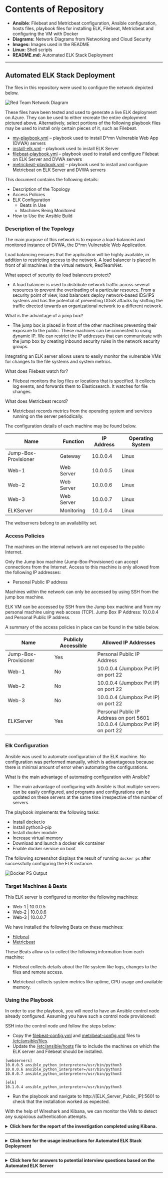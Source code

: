 # Contents of Repository

- **Ansible**: Filebeat and Metricbeat configuration, Ansible configuration, hosts files, playbook files for installing ELK, Filebeat, Metricbeat and configuring the VM with Docker
- **Diagrams:** Network Diagrams from Networking and Cloud Security
- **Images:** Images used in the README
- **Linux:** Shell scripts
- **README.md:** Automated ELK Stack Deployment

---

## Automated ELK Stack Deployment

The files in this repository were used to configure the network depicted below.

![Red Team Network Diagram](Images/Red_Team_Network_Diagram.png)

These files have been tested and used to generate a live ELK deployment on Azure. They can be used to either recreate the entire deployment pictured above. Alternatively, select portions of the following playbook files may be used to install only certain pieces of it, such as Filebeat.

* [my-playbook.yml](Ansible/my-playbook.yml) – playbook used to install D*mn Vulnerable Web App (DVWA) servers
* [install-elk.yml](Ansible/install-elk.yml) – playbook used to install ELK Server
* [filebeat-playbook.yml](Ansible/filebeat-playbook.yml) – playbook used to install and configure Filebeat on ELK Server and DVWA servers
* [metricbeat-playbook.yml](Ansible/metricbeat-playbook.yml) – playbook used to install and configure Metricbeat on ELK Server and DVWA servers

This document contains the following details:
- Description of the Topology
- Access Policies
- ELK Configuration
  - Beats in Use
  - Machines Being Monitored
- How to Use the Ansible Build


### Description of the Topology

The main purpose of this network is to expose a load-balanced and monitored instance of DVWA, the D*mn Vulnerable Web Application.

Load balancing ensures that the application will be highly available, in addition to restricting access to the network. A load balancer is placed in front of all machines in the virtual network, RedTeamNet.

What aspect of security do load balancers protect?

- A load balancer is used to distribute network traffic across several resources to prevent the overloading of a particular resource. From a security point of view, load balancers deploy network-based IDS/IPS systems and has the potential of preventing DDoS attacks by shifting the traffic directed towards an organizational network to a different network.

What is the advantage of a jump box?

- The jump box is placed in front of the other machines preventing their exposure to the public. These machines can be connected to using dynamic IP. We can restrict the IP addresses that can communicate with the jump box by creating inbound security rules in the network security groups.

Integrating an ELK server allows users to easily monitor the vulnerable VMs for changes to the file systems and system metrics.

What does Filebeat watch for?

- Filebeat monitors the log files or locations that is specified. It collects log events, and forwards them to Elasticsearch. It watches for file changes.

What does Metricbeat record?

 - Metricbeat records metrics from the operating system and services running on the server periodically.

The configuration details of each machine may be found below.

| Name                 	| Function   	|  IP Address 	| Operating System 	|
|----------------------	|------------	|-------------	|------------------	|
| Jump-Box-Provisioner 	| Gateway    	| 10.0.0.4    	| Linux            	|
| Web-1                	| Web Server 	| 10.0.0.5    	| Linux            	|
| Web-2                	| Web Server 	| 10.0.0.6    	| Linux            	|
| Web-3                	| Web Server 	| 10.0.0.7    	| Linux            	|
| ELKServer            	| Monitoring  	| 10.1.0.4    	| Linux            	|

The webservers belong to an availability set.

### Access Policies

The machines on the internal network are not exposed to the public Internet. 

Only the Jump box machine (Jump-Box-Provisioner) can accept connections from the Internet. Access to this machine is only allowed from the following IP addresses:

- Personal Public IP address

Machines within the network can only be accessed by using SSH from the jump box machine.

ELK VM can be accessed by SSH from the Jump box machine and from my personal machine using web access (TCP). 
Jump Box IP Address:  10.0.0.4 and Personal Public IP address.

A summary of the access policies in place can be found in the table below.

| Name                 	| Publicly Accessible 	| Allowed IP Addresses                                                            	|
|----------------------	|---------------------	|---------------------------------------------------------------------------------	|
| Jump-Box-Provisioner 	| Yes                 	| Personal Public IP Address                                                      	|
| Web-1                	| No                  	| 10.0.0.4 (Jumpbox Pvt IP) on port 22                                            	|
| Web-2                	| No                  	| 10.0.0.4 (Jumpbox Pvt IP) on port 22                                            	|
| Web-3                	| No                  	| 10.0.0.4 (Jumpbox Pvt IP) on port 22                                            	|
| ELKServer            	| Yes                 	| Personal Public IP Address on port 5601<br>10.0.0.4 (Jumpbox Pvt IP) on port 22 	|

### Elk Configuration

Ansible was used to automate configuration of the ELK machine. No configuration was performed manually, which is advantageous because there is minimal amount of error when automating the configurations.

What is the main advantage of automating configuration with Ansible?

- The main advantage of configuring with Ansible is that multiple servers can be easily configured, and programs and configurations can be updated on these servers at the same time irrespective of the number of servers.

The playbook implements the following tasks:

* 	Install docker.io
*	Install python3-pip
*	Install docker module
*	Increase virtual memory
*	Download and launch a docker elk container
*	Enable docker service on boot

The following screenshot displays the result of running `docker ps` after successfully configuring the ELK instance.

![Docker PS Output](Images/docker_ps_output.png)

### Target Machines & Beats
This ELK server is configured to monitor the following machines:

*	Web-1 | 10.0.0.5
*	Web-2 | 10.0.0.6
*	Web-3 | 10.0.0.7

We have installed the following Beats on these machines:

*	[Filebeat](Ansible/filebeat-playbook.yml)
*	[Metricbeat](Ansible/metricbeat-playbook.yml)

These Beats allow us to collect the following information from each machine:

- Filebeat collects details about the file system like logs, changes to the files and remote access.

- Metricbeat collects system metrics like uptime, CPU usage and available memory.

### Using the Playbook
In order to use the playbook, you will need to have an Ansible control node already configured. Assuming you have such a control node provisioned: 

SSH into the control node and follow the steps below:
*	Copy the [filebeat-config.yml](Ansible/filebeat-config.yml) and [metribeat-config.yml](Ansible/metricbeat-config.yml) files to [/etc/ansible/files](Ansible/ansible.cfg).
*	Update the [/etc/ansible/hosts](Ansible/hosts) file to include the machines on which the ELK server and Filebeat should be installed. 

```
[webservers]
10.0.0.5 ansible_python_interpreter=/usr/bin/python3
10.0.0.6 ansible_python_interpreter=/usr/bin/python3
10.0.0.7 ansible_python_interpreter=/usr/bin/python3

[elk]
10.1.0.4 ansible_python_interpreter=/usr/bin/python3
```
*	Run the playbook and navigate to http://[ELK_Server_Public_IP]:5601 to check that the installation worked as expected.

With the help of Wireshark and Kibana, we can monitor the VMs to detect any suspicious authentication attempts.

<details><summary><b> Click here for the report of the investigation completed using Kibana. </b> </summary>
<br> 
1.	In the last 7 days, how many unique visitors were located in India?

```Answer : 223```

![Unique visitors located in India](Images/India_unique.png)
	
2.	In the last 24 hours of the visitors from China, how many were using Mac OSX?
	
```Answer : 13```
	
![Visitors from China using Mac OSX](Images/China_macox.png)
	
3.	In the last 2 days, what percentage of visitors received 404 errors? How about 503 errors?

```Answer : 404 – 0% ; 503 – 0%```
	
![Percentage of visitors who received 404 errors and 503 errors](Images/404_503_errors.png)
 
4.	In the last 7 days, what country produced the majority of the traffic on the website?

```Answer : China```
	
![Country that produced the majority of the traffic on the website](Images/Majority_traffic.png)
 

5.	Of the traffic that's coming from that country, what time of day had the highest amount of activity?

```Answer : 10 am and 12 pm```
	
![Time of the day that had the highest amount of activity](Images/Highest_amount_of_traffic_10.png)

![Time of the day that had the highest amount of activity](Images/Highest_amount_of_traffic_12.png)

6.	List all the types of downloaded files that have been identified for the last 7 days, along with a short description of each file type.

- **gz:** .gz files are archived files compressed by the standard GNU zip (gzip) compression algorithm. It stands for Gnu Zipped Archive.
- **css:** .css files are used to format the contents of a webpage like indentation, font, size, color, line spacing, border and location of HTML information on a webpage. It stands for Cascading Style Sheet. 
- **zip:** .zip files are archive file that contains one or more compressed files or directories. It supports lossless data compression. It stands for zipped file.
- **deb:** A .deb file is a Debian Software Package file used by Debian Linux Distribution and its variants. Each DEB file is a standard Unix archive that contains two .tar archives: one for installer control information and another for installable data.
- **rpm:** .rpm file is an installation package originally developed for the Red Hat Linux operating system. It stands for Red Hat Package Manager File.

![Types of downloaded files that have been identified for the last 7 days](Images/Downloaded_files.png)

From Unique Visitors Vs. Average Bytes chart,

7.	Locate the time frame in the last 7 days with the most amount of bytes (activity).

```Answer: 6 pm on 20th March 2022```

![Time frame in the last 7 days with the most amount of bytes](Images/Time_frame_most_amount_of_bytes.png) 

8.	In your own words, is there anything that seems potentially strange about this activity?

```Answer: It is strange that a single visitor is using a much higher number of bytes (15709) than other visitors.```
	
On filtering the data by this event, 

9.	What is the timestamp for this event?

```Answer: The time stamp is 19:55 for the filter Mar 20, 2022 @ 18:00:0 Mar 20, 2022 @ 21:00:0.```

![Time stamp of the event with the most amount of bytes](Images/Time_stamp_most_amount_of_bytes.png)

10.	What kind of file was downloaded?

```Answer:  An rpm file```

![Kind of file that was downloaded](Images/Kind_of_file_most_amount_of_bytes.png)

11.	From what country did this activity originate?

```Answer: India```
	
![Country from where the activity originated](Images/Country_originated_most_amount_of_bytes.png)

12.	What HTTP response codes were encountered by this visitor?

```Answer: 200```

![HTTP response codes encountered by the visitor](Images/HTTP_response_codes_most_amount_of_bytes.png)

Switch over to the Kibana Discover page,

13.	What is the source IP address of this activity?

```Answer: 35.143.166.159```

14.	What are the geo coordinates of this activity?

```Answer: { "lat": 43.34121, "lon": -73.6103075 }```
 
![Source IP address and geo coordinates of the activity](Images/Source_IP_most_amount_of_bytes.png)

15.	What OS was the source machine running?

```Answer: Windows 8```

![OS of the source machine](Images/OS_source_url_machine_most_amount_of_bytes.png) 

16.	What is the full URL that was accessed?

```Answer: https://artifacts.elastic.co/downloads/beats/metricbeat/metricbeat-6.3.2-i686.rpm```

![URL that was accessed](Images/URL_most_amount_of_bytes.png)  

17.	From what website did the visitor's traffic originate?

```Answer: Facebook```

![Website from where the visitor's traffic originated](Images/Website_originated_most_amount_of_bytes.png)  

18.	What do you think the user was doing?

```Answer:  I think the user was trying to download an installation package (Metricbeat) for Linux from the website.```

19.	Was the file they downloaded malicious? If not, what is the file used for?

```Answer: The installation does not seem malicious but could be. The file is usually used to download or update Metricbeat.```

20.	Is there anything that seems suspicious about this activity?

```Answer: Yes, the referrer for the download website was Facebook.```

21.	Is any of the traffic you inspected potentially outside of compliance guidelines?

```Answer: Since the download link was posted on Facebook, it might be outside of compliance guidelines. Ideally speaking, it is not expected to have a download/update link posted to social media.```

In order to verify the ELK Server is functioning properly and Filebeat and Metricbeat are collecting data correctly, the following tasks are performed:

1.	Generate a high amount of failed SSH login attempts and verify that Kibana is picking up this activity.
2.	Generate a high amount of CPU usage on the pen-testing machines and verify that Kibana picks up this data.
3.	Generate a high amount of web requests to your pen-testing servers and make sure that Kibana is picking them up.

#### Generate a high amount of failed SSH login attempts

1.	Instead of accessing the Web-1 through the Ansible container, we connect from the Jumpbox. This would record the failed login attempts because the Ansible container contains our SSH keys.

	```ssh RedAdmin@10.0.0.5```

2.	Ran the above command in a loop to generate failed login log entries.

	```for i in {1..10}; do ssh RedAdmin@10.0.0.5; done```

**Syntax breakdown:**
	
- `for` begins the `for` loop.
- `i` creates a variable named `i` that will hold each number in our list.
- `{1..10}` creates a list of 10 numbers, each of which will be given to our `i` variable.
- `;` separates the portions of `for` loop when written on one line.
- `do` indicates the action taken by each loop.
- `ssh RedAdmin@10.0.0.5` is the command `do` runs.
- `;` separates the portions of `for` loop when written on one line.
- `done` closes the `for`- loop.

![Loop to generate failed login log entries](Images/Loop_to_generate_failed_login_log_entries.png)

3.	Checked Kibana logs if the login attempts were recorded.

![Kibana failed login log entries](Images/Kibana_failed_login_log_entries.png) 

**Bonus:** Created a nested loop that generates SSH login attempts across all webservers.

```while true; do for i in {5..7}; do ssh RedAdmin@10.0.0.$i; done; done```

**Syntax Breakdown:**

- `i` creates a variable named `i` that will hold each number in our list.
- `{5..7}` creates a list of numbers (5, 6 and 7), each of which will be given to `i` variable to represent the IP addresses of the webservers.
- `;` separates the portions of `for` loop when it is written on one line.
- `do` indicates the action taken each loop.
- `ssh RedAdmin@10.0.0.$i` is the command `do` runs . It is passing in the `$i` variable so the ssh command will be run on each webserver.
- `;` separates the portions of `for` loop when it is written on one line.
- `done` closes the for loop.

![Loop to generate failed login log entries to all webservers](Images/Loop_to_generate_failed_login_log_entries_to_all_VMs.png) 

#### Generate a high amount of CPU usage on the pen-testing machines

1.	Started and attached to the Ansible container from the Jumpbox

	``sudo docker start competent_lumiere```
	``sudo docker attach competent_lumiere```

 ![Start and attach the Ansible container](Images/Started_and_attached_to_the_Ansible_container.png)

2.	Connected by SSH from the Ansible container to Web-1.

	```ssh RedAdmin@10.0.0.5```
	
 ![SSH connection from Ansible container to Web-1](Images/SSH_from_Ansible_container_to_web_1.png) 

3.	Intstalled the stress program.

	```sudo apt install stress```
	
 ![Install stress](Images/Install_stress.png) 

4.	Let stress run for a few minutes.

	```sudo stress --cpu 1```
	
  ![Run stress](Images/Run_stress.png) 

5.	Checked Kibana for the change in the system metrics.

 ![Check Kibana for change in metrics](Images/Kibana_check_change_metrics.png)  

6.	Ran the stress program on all three of the VMs and checked the Metric page on Kibana.

 ![Run stress program on Web-1 Inventory](Images/Stress_program_on_web_1_inventory.png)
	
 ![Run stress program on Web-1 CPU Usage](Images/Stress_program_on_web_1_CPU_usage.png)
	
 ![Run stress program on Web-2 Inventory](Images/Stress_program_on_web_2_inventory.png)
	
 ![Run stress program on Web-2 CPU Usage](Images/Stress_program_on_web_2_CPU_usage.png)
	
 ![Run stress program on Web-3 Inventory](Images/Stress_program_on_web_3_inventory.png)
	
 ![Run stress program on Web-3 CPU Usage](Images/Stress_program_on_web_3_CPU_usage.png)
	

#### Generate a high amount of web requests to your pen-testing servers

1.	Logged into the Jumpbox.

	```ssh RedAdmin@13.83.47.196```

2.	Ran wget command to download index.html file.

	```wget 10.0.0.5```

3.	Listed the contents to view the fie downloaded.

	```ls```

4.	Ran a loop to generate a lot of web requests using wget.

	```for i in {1..10}; do wget 10.0.0.5; done```
	
**Syntax breakdown:**
	
- `for` begins the `for` loop.
- `i` in creates a variable named `i` that will hold each number in our list.
- `{1..10}` creates a list of 10 numbers, each of which will be given to our `i` variable.
- `;` separates the portions of `for` loop when written on one line.
- `do` indicates the action taken by each loop.
- `wget 10.0.0.5` is the command `do` runs.
- `;` separates the portions of `for` loop when written on one line.
- `done` closes the `for` loop

 ![Loop to generate a lot of web requests using wget](Images/Generate_lot_of_web_requests_using_wget.png)

On checking the Metrics page for Web-1 on Kibana, the following was noted:

![Kibana metrics for wget for Web 1](Images/Kibana_web_requests_using_wget_1.png)

![Kibana metrics for wget for Web 1](Images/Kibana_web_requests_using_wget_2.png)

**Bonus:** Since `wget` creates a lot of duplicate files, we use `rm` command to delete all files. We use the following command not to save any files.

```while true; do wget 10.0.0.5 -O /dev/null; done```

![Remove duplicate files](Images/Command_not_to_save_files.png)
 
**Bonus:** Write a nested loop that sends your wget command to all VMs over and over.
	
```while true; do for i in {5..7}; do wget -O /dev/null 10.0.0.$i; done; done```

**Syntax Breakdown:**
	
- `i` in creates a variable named `i` that will hold each number in our list.
- `{5..7}` creates a list of numbers (5, 6 and 7), each of which will be given to `i` variable to represent the IP addresses of the webservers.
- `;` separates the portions of `for` loop when it is written on one line.
- `do` indicates the action taken each loop.
- `wget 10.0.0.$i` is the command `do` runs . It is passing in the `$i` variable so the ssh command will be run on each webserver.
- `done` closes the `for` loop.
	
![Send wget command to all webservers](Images/Loop_that_sends_your_wget_command_to_all_VMs.png)

 </details>
 
---

<details><summary> <b> Click here for the usage instructions for Automated ELK Stack Deployment </b> </summary>
	
### Usage Instructions for Automated ELK Stack Deployment

#### Pre-requisites

- Azure Portal account
- Resource Group: RedTeam
- Virtual Network: RedTeamNet (10.0.0.0/16; Subnet – 10.0.0.0/24)
- Network Security Group: RedTeamSecurityGroup

	Rules:
	- Port 80 from workstation IP to VNet
	- Port 22 from 10.0.0.4 (Jump Box Provisioner) to VNet
	- Port 22 from workstation IP to 10.0.0.4 (Jump Box Provisioner)
	- Allow Vnet Inbound
	- Allow Azure Load Balancer Inbound
	- Deny All Inbound

- Jumpbox: Jump-Box-Provisioner with Ansible (Public IP: 13.83.47.196 Private IP: 10.0.0.4)
- Web Servers: Web-1 (Private IP: 10.0.0.5), Web-2 (Private IP: 10.0.0.6) and Web-3 (Private IP: 10.0.0.7)
- Load Balancer: RedTeamLoadBalancer (Front End IP: 13.64.143.159)

The diagram below shows the network diagram representing the pre-requisites.

 ![Red Team Network Diagram](Images/Red_Team_Network_Diagram.png)

### Instructions:

**Chapter 1: Create a new Virtual Network**

1.	On the Azure portal, create a new virtual network located in the same resource group where the pre-requisite VMs (web servers) are located and in a new region that is different from that of the other VMs. 

	- In my example, I had created RedTeamNet in US West zone and created ELKNet in US East zone.

 	![Create virtual network - Basics](Images/Create_virtual_network_basics.png)

	- Click Next. 
          The IP addresses space will be automatically created. 
          Select the default subnet.

 	![Create virtual network - IP Address](Images/Create_virtual_network_IP_address.png)

	- Click Next. 
          Leave the settings at default.

 	![Create virtual network - Security](Images/Create_virtual_network_security.png)

	- Click Next. 
          Leave the settings at default.

	![Create virtual network - Tags](Images/Create_virtual_network_tags.png)
 

	- Click Next. 
          Review the settings and click on Create.

 	![Create virtual network - Review and create](Images/Create_virtual_network_review_create.png)
	![Create virtual network - Deployment Completed](Images/Create_virtual_network_deployment_complete.png)

2.	Create a peer connection between your virtual networks.

	- Navigate to 'Virtual Network' in the Azure Portal.
          Select your new virtual network.

 	![Create peer network - Main Screen](Images/Create_peer_connection_main.png)
	![Create peer network - ELK Settings](Images/Create_peer_connection_elk_settings.png)
 
 	- Under ‘Settings’ on the left side, select ‘Peerings’.
       	  Click on ‘Add’ to create a new peering.
	
 	![Create peer network - Add New](Images/Create_peer_connection_add_new.png)

	- Add peering link names for the ELK virtual network and remote virtual network (RedTeamNet).
          Select remote virtual network (RedTeamNet) from the ‘Virtual Network’ dropdown.
          Leave the remaining settings as default.

	![Create peer network - Add Peerings Names](Images/Create_peer_connection_add_peering_names.png)
	![Create peer network - Virtual Network](Images/Create_peer_connection_virtual_network.png)


	- Click Next

	![Create peer network - Peering Created](Images/Peer_connection_created.png)
 
**Chapter 2: Create a new Virtual Machine**

1.	Create a new Ubuntu VM (ELKServer)in the virtual network with the following configurations:

	a.	RAM:  4 GB+

	You can use either of these machines:
	- Standard D2s v3 (2 vcpus, 8GiB memory)
	- Standard B2s (2vcpus, 4GiB memory

	In case you are unable to get the required VM, try deploying the VM in a different region.

	b.	Operating System:  Ubuntu Server 18.04 LTS – Gen2 (free services eligible)

	To get the SSH key created on the Ansible container running on your jump box, follow the steps below:

	 1. SSH into the jump box through the terminal on your workstation.
	 2. Run the docker commands to start and attach to your Ansible container.

		```
		sudo docker start (container_name)
		sudo docker attach (container_name)
		```
	3. Retrieve your public ssh key.
		```cat ~/.ssh/id_rsa.pub```
	
	![Create virtual network - Basics 1](Images/Create_VM_Basics_1.png)
	![Create virtual network - Basics 2](Images/Create_VM_Basics_2.png)
	![Create virtual network - Basics 3](Images/Create_VM_Basics_3.png) 

	Click Next.

	c.	Disks: Standard SSD for OS Disk Type. Leave the remaining settings as default.
 
	![Create virtual network - Disks 1](Images/Create_VM_Disks_1.png)
	![Create virtual network - Disks 2](Images/Create_VM_Disks_2.png)
	 
	Click Next.
	
	d.	IP Address:   Create a new static public IP Address.
	
	![Create virtual network - IP Address](Images/Create_VM_IP_addressing.png)

	Click Next.
	
	e.	Networking: The VM should be added to the new region where you have created the virtual network. A new basic Security Group to be created for this VM.

	![Create virtual network - Networking 1](Images/Create_VM_networking_1.png)
	![Create virtual network - Networking 2](Images/Create_VM_networking_2.png)

	Click Next.

	f.	Management: Leave the settings as default.

 	![Create virtual network - Management 1](Images/Create_VM_Management_1.png)
	![Create virtual network - Management 2](Images/Create_VM_Management_2.png)
 
	Click Next.

	g.	Advanced: Leave the settings as default.

 	![Create virtual network - Advanced 1](Images/Create_VM_advanced_1.png)
	![Create virtual network - Advanced 2](Images/Create_VM_advanced_2.png)
	![Create virtual network - Advanced 3](Images/Create_VM_advanced_3.png)

	Click Next.

	h.	Tags: Leave the settings as default.
 
	![Create virtual network - Tags](Images/Create_VM_tags.png)

	Click Review + create.

	![Create virtual network - Review and Create](Images/Create_VM_review_create.png)
 
	Click Create.

	![Create virtual network - Deployment Complete](Images/Create_VM_deployment_complete.png)
 
	Click Go to resource to view the ELKServer VM.
	
	![Create virtual network - ELKServer VM](Images/Create_VM_elk_server_created.png)
	
2.	To verify if the VM was created correctly, SSH into the VM using the private IP address  from the Ansible container on jump box.
	
	![SSH to ELKServer VM](Images/SSH_into_ELK_server.png)
 

**Chapter 3: Downloading and Configuring the Container**

Using Ansible, we can configure the new VM to function as an ELK Server.

1.	From the Ansible VM, change to /etc/ansible/ directory.

	```cd /etc/ansible/```

2.	Add the new VM to Ansible’s hosts file for Ansible to understand the list of machines it can discover and connect to.

	```nano hosts```

3.	Add [elk] group and IP address of the ELKServer VM.
	We can specify the groups on which the playbooks should be run.

 	![Hosts file](Images/Hosts_file.png)

4.	Create the playbook to configure the ELK Server. The playbook should run on the [elk] group.

	The playbook should:
	- Install docker.io (Docker engine) and python3-pip (Python software installer) packages.
	- Install docker, the Python client for Docker which required by Ansible to control the state of Docker containers.
	- Download the Docker container called sebp/elk:761.
	- Configure the container to start with the following port mappings: 
		- 5601:5601
		- 9200:9200
		- 5044:5044
	- Start the container
	- Enables the docker service on boot

	```nano install-elk.yml```
	
	![Install ELK Server Playbook 1](Images/Install_elk_1.png)
	![Install ELK Server Playbook 2](Images/Install_elk_2.png)
	 

**Chapter 4: Launching and Exposing the Container**

1.	Run the playbook

	```ansible-playbook -m install-elk.yml```
	
 	![Run Install ELK Playbook](Images/Run_install_elk.png)

2.	SSH into the ELK Server VM and ensure sebp/elk:761 container is running.

	```docker ps```

 	![Docker PS Output](Images/docker_ps_output.png)
	
 
**Chapter 5: Identity and Access Management**

1.	On the Azure portal, navigate to network security groups.

 	![Network Security Groups](Images/IAM_network_security_groups.png)

2.	Create an inbound security rule in the network security group to allow traffic over TCP 5601 from the workstation public IP to the ELK Server and to restrict other access to the ELK Server.

 	![Inbound Security Rule 1](Images/IAM_NSG_security_rule_1.png)
	![Inbound Security Rule 2](Images/IAM_NSG_security_rule_2.png)

3.	Click Add.

 	![Inbound Security Rule Added](Images/IAM_NSG_security_rule_added.png)

4.	Navigate to http://[ELK-VM.External.IP]:5601/app/kibana to verify access to ELK Server.

 	![Verify Access to ELK Server](Images/'Kibana server landing page'.png)


**Chapter 6: Installing Filebeat on the DVWA Container**

1.	Click 'Explore on my Own' on the Kibana server landing page.

 	![Kibana Server Landing Page](Images/Kibana_server_landing_page.png)

2.	Click Add Log Data.

 	![Add log data](Images/Install_filebeat_add_log_data.png)

3.	Choose System Logs.
	Click on the DEB tab under Getting Started.
	
	![Choose system logs](Images/Install_filebeat_system_logs.png)	

 	The Filebeat installation instructions can be found here which is used for installing Filebeat using ansible playbook.

4.	Install Filebeat using the commands displayed on the Kibana server landing page.

 	![Install Filebeat using the instructions](Images/Install_filebeat_using_instructions.png)	

5.	Install Elasticsearch using the following commands:

	```
	curl -L -O https://artifacts.elastic.co/downloads/elasticsearch/elasticsearch-7.6.2-amd64.deb
	sudo dpkg -i elasticsearch-7.6.2-amd64.deb
	sudo /etc/init.d/elasticsearch start
	```
 	![Install Elasticsearch](Images/Install_elasticsearch.png)
	
6.	SSH into your Jumpbox.
7.	Start and attach to the docker container.
8.	Run the following curl command to get the filebeat configuration file:

	curl https://gist.githubusercontent.com/slape/5cc350109583af6cbe577bbcc0710c93/raw/eca603b72586fbe148c11f9c87bf96a63cb25760/Filebeat

 	![Get filebeat configuration file](Images/Get_filebeat_configration_file.png)

9.	Copy the content to a new file (filebeat-config.yml)

 	![Create filebeat configuration file](Images/Filebeat_configuration_file_create.png)

	- Edit the username and password to elastic and changeme respectively in the configuration file. Also, replace the IP address with the IP address of your ELK Server VM.

 	![Add username, password and change IP address in output.elastic](Images/Filebeat_configuration_file_username_password.png)

	- Scroll to line #1806 (setup.kibana) and replace the IP address with the IP address of your ELK machine.
	
	![Change IP address in setup.kibana](Images/Filebeat_configuration_file_setup_kibana.png)
	
 
**Chapter 7: Creating the Filebeat Installation Play**

1.	Create a playbook to install Filebeat in /etc/ansible/roles/ directory. (filebeat-playbook.yml) with the following tasks:

	- Download the .deb file from artifacts.elastic.co.
	- Install the .deb file.
	- Copy the Filebeat configuration file from the Ansible container to the WebVM(s) Filebeat was installed. 
	- Enable and configure the system modules
 	- Setup Filebeat
	- Start Filebeat service
	- Enable the Filebeat service on boot.

 	![Create filebeat playbook 1](Images/Filebeat_playbook_create.png)
	![Create filebeat playbook 2](Images/Filebeat_playbook_1.png)
	![Create filebeat playbook 3](Images/Filebeat_playbook_2.png)

2.	Save the file.
3.	Run the playbook.

	![Run filebeat playbook 2](Images/Run_filebeat_playbook_1.png)
	![Run filebeat playbook 3](Images/Run_filebeat_playbook_2.png)
 
	
**Chapter 8: Verifying Installation and Playbook**

1.	Navigate to the Filebeat installation page on Kibana.
2.	On the same page, scroll to Step 5: Module Status and click Check Data.
3.	Scroll to the bottom of the page and click Verify Incoming Data.

 	![Verify filebeat installation and Playbook](Images/Verify_installation_Playbook_filebeat.png)
 

**Chapter 9: Creating a Play to Install Metricbeat**

1.	Click 'Explore on my Own' on the Kibana server landing page.

 	![Kibana Server Landing Page](Images/Kibana_server_landing_page.png)

2.	Click Add Metric Data.

 	![Add metric data](Images/Install_metricbeat_add_metric_data.png)

3.	Click Docker Metrics.
	Click the DEB tab under Getting Started.

 	![Choose Docker Metrics](Images/Install_filebeat_docker_metrics.png)

The Metricbeat installation instructions can be found here which is used for installing Metricbeat using ansible playbook.

4.	Install Metricbeat using the commands displayed on the Kibana server landing page.

 	![Install Metricbeat using the instructions](Images/Install_metricbeat_using_instructions.png)

5.	SSH into your Jumpbox.
6.	Start and attach to the docker container.
7.	Copy the content of the Metricbeat configuration file template to a new file (metricbeat-config.yml)

 	![Create Metricbeat Configuration File](Images/Metricbeat_configuration_file_create.png)
	
	- Edit the username and password to elastic and changeme respectively in the configuration file. Also, replace the IP address with the IP address of your ELK Server VM.

 	![Add username, password and change IP address in output.elastic for Metribeat](Images/Metricbeat_configuration_file_username_password.png)

	- Scroll to line #1806 (setup.kibana) and replace the IP address with the IP address of your ELK machine.

	![Change IP address in setup.kibana for Metribeat](Images/Metricbeat_configuration_file_setup_kibana.png)
 
8.	Create a playbook to install Filebeat in /etc/ansible/roles/ directory. (filebeat-playbook.yml) with the following tasks:

	- Download the .deb file from artifacts.elastic.co.
	- Install the .deb file.
	- Copy the Metribeat configuration file from the Ansible container to the WebVM(s) Metricbeat was installed. 
	- Enable and configure the docker module for metricbeat
	- Setup Metricbeat
	- Start Metricbeat service
	- Enable the Metricbeat service on boot

 	![Create Metricbeat playbook 1](Images/Metricbeat_playbook_create.png)
	![Create Metricbeat playbook 2](Images/Metricbeat_playbook_1.png)
	![Create Metricbeat playbook 3](Images/Metricbeat_playbook_2.png)

9.	Save the file.
10.	Run the playbook.

 	![Run Metricbeat playbook 2](Images/Run_metricbeat_playbook_1.png)
	![Run Metricbeat playbook 3](Images/Run_metricbeat_playbook_2.png)
 
11.	Navigate to the Filebeat installation page on Kibana.
12.	On the same page, scroll to Step 5: Module Status and click Check Data.
13.	Scroll to the bottom of the page and click Verify Incoming Data.

 	![Verify metricbeat installation and Playbook](Images/Verify_installation_Playbook_metricbeat.png)

</details>

---

<details><summary> <b> Click here for answers to potential interview questions based on the Automated ELK Server </b> </summary>

---

### Interview Questions and Answers

Question 1: Faulty Firewall

Suppose you have a firewall that's supposed to block SSH connections, but instead lets them through. How would you debug it?

1. Restate the problem

In order to restrict access to the VMs in your network, we need to deploy firewalls. Firewalls provide protection against outside cyberattacks by shielding the network from malicious traffic. A set of rules must be created to allow or deny traffic and access in the network. In case of an event where the firewall in place allows SSH connections when it is not supposed to, it can cause severe consequences like unauthorized access leading to breach of secure data.

2. Provide a Concrete Example Scenario

During the project on automated ELK server deployment which we had done during the cybersecurity bootcamp, we had set up a network with 4 VMs connected to another VM which was configured as a jump box. Only the jump box VM could be accessed from the Internet using SSH. The other VMs are accessed through the jump box using SSH. If we try to access a VM that does not accept SSH connections, our access will be denied since the security rules do not permit the access.

3. Explain the Solution Requirements

Only the jump box can connect using SSH to the other VMs while the VMs cannot to each using SSH. In case the VMs connect to each other using SSH, it would mean that the firewall rules are not configured to block the access or if the rules are already in place, it could be a security attack. Further, we would need to review the existing firewalls rules. To verify whether the rules are functional, we would conduct SSH login attempts on all the VMs.

4. Explain the Solution Details

On Azure UI, we can check the settings for the network security groups which lists down the currently set security rules in the network – destination ports, source, and destination. We can attempt SSH logins on all VMs from different IP addresses and between the VMs. We can test the connection for SSH for each VM to check if firewall allows/blocks the connection.

5. Identify Advantages/Disadvantages of the Solution

Since we have created an inbound security rule that Jump box can be only accessed from my personal IP address and other VMs can only be accessed through the jump box, I believe the solution guarantees that the Project 1 network is now "immune" to all unauthorized access.

</details>

---
